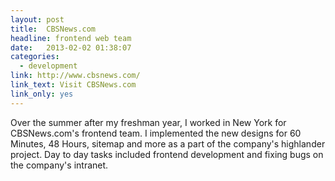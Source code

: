 ```yaml
---
layout: post
title:  CBSNews.com
headline: frontend web team
date:   2013-02-02 01:38:07
categories:
  - development
link: http://www.cbsnews.com/
link_text: Visit CBSNews.com
link_only: yes
---
```

Over the summer after my freshman year, I worked in New York for CBSNews.com's frontend team. I implemented the new designs for 60 Minutes, 48 Hours, sitemap and more as a part of the company's highlander project. Day to day tasks included frontend development and fixing bugs on the company's intranet.